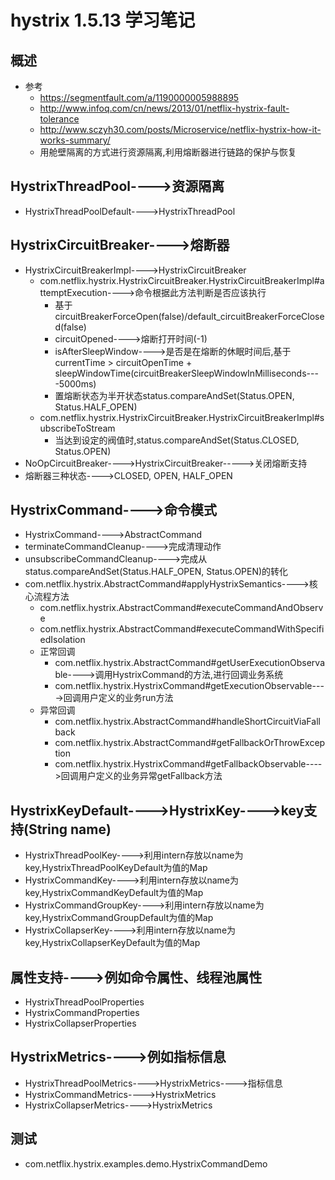 # hystrix 1.5.13 学习笔记
## 概述
- 参考
    - https://segmentfault.com/a/1190000005988895
    - http://www.infoq.com/cn/news/2013/01/netflix-hystrix-fault-tolerance
    - http://www.sczyh30.com/posts/Microservice/netflix-hystrix-how-it-works-summary/
    - 用舱壁隔离的方式进行资源隔离,利用熔断器进行链路的保护与恢复
## HystrixThreadPool---->资源隔离
- HystrixThreadPoolDefault---->HystrixThreadPool
## HystrixCircuitBreaker---->熔断器
- HystrixCircuitBreakerImpl---->HystrixCircuitBreaker
  - com.netflix.hystrix.HystrixCircuitBreaker.HystrixCircuitBreakerImpl#attemptExecution---->命令根据此方法判断是否应该执行
      - 基于circuitBreakerForceOpen(false)/default_circuitBreakerForceClosed(false)
      - circuitOpened---->熔断打开时间(-1)
      - isAfterSleepWindow---->是否是在熔断的休眠时间后,基于currentTime > circuitOpenTime + sleepWindowTime(circuitBreakerSleepWindowInMilliseconds----5000ms)
      - 置熔断状态为半开状态status.compareAndSet(Status.OPEN, Status.HALF_OPEN)
  - com.netflix.hystrix.HystrixCircuitBreaker.HystrixCircuitBreakerImpl#subscribeToStream
      - 当达到设定的阀值时,status.compareAndSet(Status.CLOSED, Status.OPEN)
- NoOpCircuitBreaker---->HystrixCircuitBreaker----->关闭熔断支持
- 熔断器三种状态---->CLOSED, OPEN, HALF_OPEN
## HystrixCommand---->命令模式
- HystrixCommand---->AbstractCommand
- terminateCommandCleanup---->完成清理动作
- unsubscribeCommandCleanup---->完成从status.compareAndSet(Status.HALF_OPEN, Status.OPEN)的转化
- com.netflix.hystrix.AbstractCommand#applyHystrixSemantics---->核心流程方法
  - com.netflix.hystrix.AbstractCommand#executeCommandAndObserve
  - com.netflix.hystrix.AbstractCommand#executeCommandWithSpecifiedIsolation
  - 正常回调
      - com.netflix.hystrix.AbstractCommand#getUserExecutionObservable---->调用HystrixCommand的方法,进行回调业务系统
      - com.netflix.hystrix.HystrixCommand#getExecutionObservable---->回调用户定义的业务run方法
  - 异常回调
      - com.netflix.hystrix.AbstractCommand#handleShortCircuitViaFallback
      - com.netflix.hystrix.AbstractCommand#getFallbackOrThrowException
      - com.netflix.hystrix.HystrixCommand#getFallbackObservable---->回调用户定义的业务异常getFallback方法
## HystrixKeyDefault---->HystrixKey---->key支持(String name)
- HystrixThreadPoolKey---->利用intern存放以name为key,HystrixThreadPoolKeyDefault为值的Map
- HystrixCommandKey---->利用intern存放以name为key,HystrixCommandKeyDefault为值的Map
- HystrixCommandGroupKey---->利用intern存放以name为key,HystrixCommandGroupDefault为值的Map
- HystrixCollapserKey---->利用intern存放以name为key,HystrixCollapserKeyDefault为值的Map
## 属性支持---->例如命令属性、线程池属性
- HystrixThreadPoolProperties
- HystrixCommandProperties
- HystrixCollapserProperties
## HystrixMetrics---->例如指标信息
- HystrixThreadPoolMetrics---->HystrixMetrics---->指标信息
- HystrixCommandMetrics---->HystrixMetrics
- HystrixCollapserMetrics---->HystrixMetrics
## 测试
- com.netflix.hystrix.examples.demo.HystrixCommandDemo